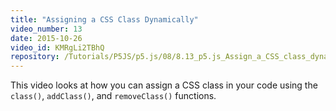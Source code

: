 ```yaml
---
title: "Assigning a CSS Class Dynamically"
video_number: 13
date: 2015-10-26
video_id: KMRgLi2TBhQ
repository: /Tutorials/P5JS/p5.js/08/8.13_p5.js_Assign_a_CSS_class_dynamically
---
```


This video looks at how you can assign a CSS class in your code using the `class()`, `addClass()`, and `removeClass()` functions.

